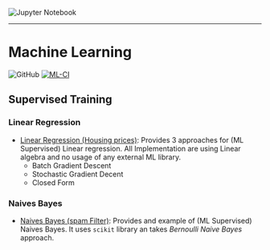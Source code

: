 ![Jupyter Notebook](https://img.shields.io/badge/jupyter-%23FA0F00.svg?style=for-the-badge&logo=jupyter&logoColor=white)

----

# Machine Learning
![GitHub](https://img.shields.io/github/license/salvadorz/u-test?style=flat&logo=github) [![ML-CI](https://github.com/salvadorz/ML/actions/workflows/python.yml/badge.svg?branch=master)](https://github.com/salvadorz/ML/actions/workflows/python.yml)

## Supervised Training

### Linear Regression

* [Linear Regression (Housing prices)](notebook_jupyter/linear_regression_house_prices.ipynb "Linear Regression Example with 3 approaches"): Provides 3 approaches for (ML Supervised) Linear regression. All Implementation are using Linear algebra and no usage of any external ML library.
  * Batch Gradient Descent
  * Stochastic Gradient Decent
  * Closed Form

### Naives Bayes

* [Naives Bayes (spam Filter)](notebook_jupyter/naives_bayes_spam_filter.ipynb "Naives Bayes Example for Spam filtering"): Provides and example of (ML Supervised) Naives Bayes. It uses `scikit` library an takes *Bernoulli Naive Bayes* approach.